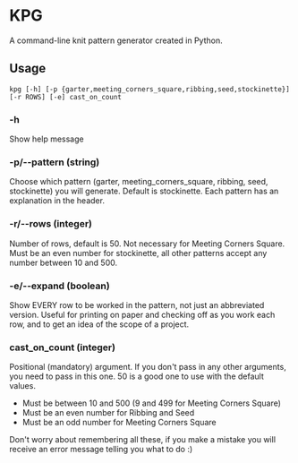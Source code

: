 # KPG
A command-line knit pattern generator created in Python.

## Usage
`kpg [-h] [-p {garter,meeting_corners_square,ribbing,seed,stockinette}] [-r ROWS] [-e] cast_on_count`

### -h
Show help message

### -p/--pattern (string)
Choose which pattern (garter, meeting_corners_square, ribbing, seed, stockinette) you will generate. Default is stockinette.
Each pattern has an explanation in the header.

### -r/--rows (integer)
Number of rows, default is 50. Not necessary for Meeting Corners Square. Must be an even number for stockinette, all other patterns accept any number between 10 and 500.

### -e/--expand (boolean)
Show EVERY row to be worked in the pattern, not just an abbreviated version. Useful for printing on paper and checking off as you work each row, and to get an idea of the scope of a project.

### cast_on_count (integer)
Positional (mandatory) argument. If you don't pass in any other arguments, you need to pass in this one. 50 is a good one to use with the default values.
 - Must be between 10 and 500 (9 and 499 for Meeting Corners Square)
 - Must be an even number for Ribbing and Seed
 - Must be an odd number for Meeting Corners Square
 
 Don't worry about remembering all these, if you make a mistake you will receive an error message telling you what to do :)